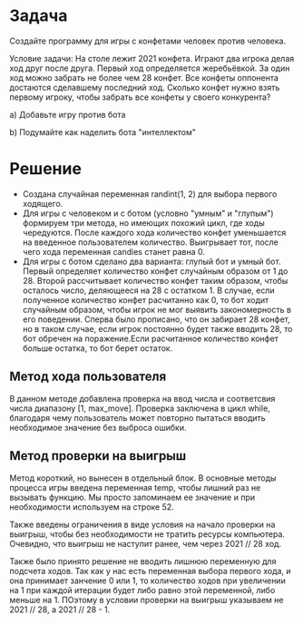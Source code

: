 # Задача
Создайте программу для игры с конфетами человек против человека.

Условие задачи: На столе лежит 2021 конфета. Играют два игрока делая ход друг после друга. Первый ход определяется жеребьёвкой. За один ход можно забрать не более чем 28 конфет. Все конфеты оппонента достаются сделавшему последний ход. Сколько конфет нужно взять первому игроку, чтобы забрать все конфеты у своего конкурента?

a) Добавьте игру против бота

b) Подумайте как наделить бота "интеллектом"

# Решение
- Создана случайная переменная randint(1, 2) для выбора первого ходящего.
- Для игры с человеком и с ботом (условно "умным" и "глупым") формируем три метода, но имеющих похожий цикл, где ходы чередуются. После каждого хода количество конфет уменьшается на введенное пользователем количество. Выигрывает тот, после чего хода переменная candies станет равна 0.
- Для игры с ботом сделано два варианта: глупый бот и умный бот. Первый определяет количество конфет случайным образом от 1 до 28. Второй рассчитывает количество конфет таким образом, чтобы осталось число, деляющееся на 28 с остатком 1. В случае, если полученное количество конфет расчитанно как 0, то бот ходит случайным образом, чтобы игрок не мог выявить закономерность в его поведении. Сперва было прописано, что он забирает 28 конфет, но в таком случае, если игрок постоянно будет также вводить 28, то бот обречен на поражение.Если расчитанное количество конфет больше остатка, то бот берет остаток.
## Метод хода пользователя
В данном методе добавлена проверка на ввод числа и соответсвия числа диапазону [1, max_move]. Проверка заключена в цикл while, благодаря чему пользователь может повторно пытаться вводить необходимое значение без выброса ошибки.

## Метод проверки на выигрыш
Метод короткий, но вынесен в отдельный блок. В основные методы процесса игры введена переменная temp, чтобы лишний раз не вызывать функцию. Мы просто запоминаем ее значение и при необходимости используем на строке 52.

Также введены ограничения в виде условия на начало проверки на выигрыш, чтобы без необходимости не тратить ресурсы компьютера. Очевидно, что выигрыш не наступит ранее, чем через 2021 // 28 ход.

Также было принято решение не вводить лишнюю переменную для подсчета ходов. Так как у нас есть переменная выбора первого хода, и она принимает занчение 0 или 1, то количество ходов при увеличении на 1 при каждой итерации будет либо равно этой переменной, либо меньше на 1. ПОэтому в условии проверки на выигрыш указываем не 2021 // 28, а 2021 // 28 - 1.
